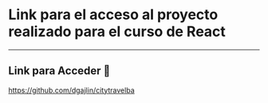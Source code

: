 # Link para el acceso al proyecto realizado para el curso de React

---
## Link para Acceder 💪
https://github.com/dgajlin/citytravelba